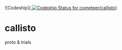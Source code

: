 ![Codeship]([ ![Codeship Status for cometeer/callisto](https://codeship.com/projects/52588bc0-3dd2-0133-f450-6ac7ec54809a/status?branch=master)](https://codeship.com/projects/102571))
# callisto
proto &amp; trials

